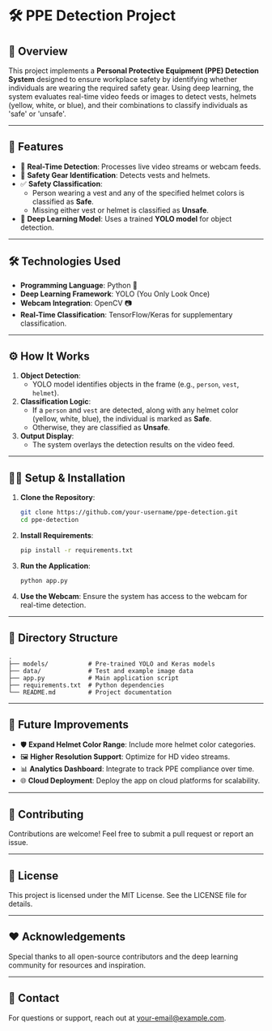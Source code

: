 # 🛠️ PPE Detection Project

## 🚀 Overview
This project implements a **Personal Protective Equipment (PPE) Detection System** designed to ensure workplace safety by identifying whether individuals are wearing the required safety gear. Using deep learning, the system evaluates real-time video feeds or images to detect vests, helmets (yellow, white, or blue), and their combinations to classify individuals as 'safe' or 'unsafe'.

---

## 🧠 Features

- 🎥 **Real-Time Detection**: Processes live video streams or webcam feeds.
- 🦺 **Safety Gear Identification**: Detects vests and helmets.
- ✅ **Safety Classification**:
  - Person wearing a vest and any of the specified helmet colors is classified as **Safe**.
  - Missing either vest or helmet is classified as **Unsafe**.
- 🤖 **Deep Learning Model**: Uses a trained **YOLO model** for object detection.

---

## 🛠️ Technologies Used

- **Programming Language**: Python 🐍
- **Deep Learning Framework**: YOLO (You Only Look Once)
- **Webcam Integration**: OpenCV 📷
- **Real-Time Classification**: TensorFlow/Keras for supplementary classification.

---

## ⚙️ How It Works
1. **Object Detection**:
   - YOLO model identifies objects in the frame (e.g., `person`, `vest`, `helmet`).
2. **Classification Logic**:
   - If a `person` and `vest` are detected, along with any helmet color (yellow, white, blue), the individual is marked as **Safe**.
   - Otherwise, they are classified as **Unsafe**.
3. **Output Display**:
   - The system overlays the detection results on the video feed.

---

## 🧑‍💻 Setup & Installation

1. **Clone the Repository**:
   ```bash
   git clone https://github.com/your-username/ppe-detection.git
   cd ppe-detection
   ```

2. **Install Requirements**:
   ```bash
   pip install -r requirements.txt
   ```

3. **Run the Application**:
   ```bash
   python app.py
   ```

4. **Use the Webcam**:
   Ensure the system has access to the webcam for real-time detection.

---

## 📂 Directory Structure

```
.
├── models/           # Pre-trained YOLO and Keras models
├── data/             # Test and example image data
├── app.py            # Main application script
├── requirements.txt  # Python dependencies
└── README.md         # Project documentation
```

---

## 🔬 Future Improvements

- 🛡️ **Expand Helmet Color Range**: Include more helmet color categories.
- 🖼️ **Higher Resolution Support**: Optimize for HD video streams.
- 📊 **Analytics Dashboard**: Integrate to track PPE compliance over time.
- 🌐 **Cloud Deployment**: Deploy the app on cloud platforms for scalability.

---

## 🤝 Contributing
Contributions are welcome! Feel free to submit a pull request or report an issue.

---

## 📜 License
This project is licensed under the MIT License. See the LICENSE file for details.

---

## ❤️ Acknowledgements
Special thanks to all open-source contributors and the deep learning community for resources and inspiration.

---

## 📧 Contact
For questions or support, reach out at your-email@example.com.

